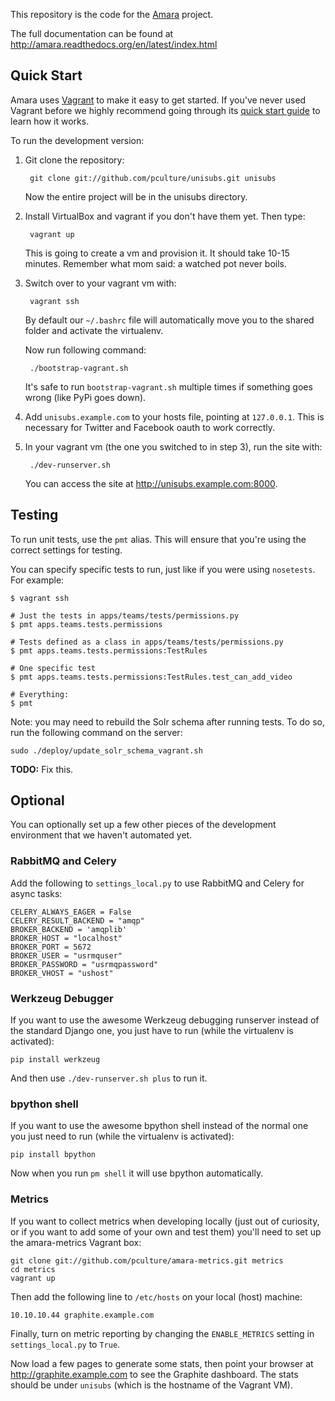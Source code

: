 This repository is the code for the [Amara][] project.

The full documentation can be found at
http://amara.readthedocs.org/en/latest/index.html

[Amara]: http://universalsubtitles.org

Quick Start
-----------

Amara uses [Vagrant][] to make it easy to get started.  If you've
never used Vagrant before we highly recommend going through its [quick start
guide][vagrant-guide] to learn how it works.

[Vagrant]: http://vagrantup.com/
[vagrant-guide]: http://vagrantup.com/docs/getting-started/index.html

To run the development version:

1. Git clone the repository:

        git clone git://github.com/pculture/unisubs.git unisubs

   Now the entire project will be in the unisubs directory.

2. Install VirtualBox and vagrant if you don't have them yet. Then type:

        vagrant up

   This is going to create a vm and provision it. It should take 10-15 minutes.
   Remember what mom said: a watched pot never boils.

3. Switch over to your vagrant vm with:

        vagrant ssh

   By default our `~/.bashrc` file will automatically move you to the shared
   folder and activate the virtualenv.

   Now run following command:

        ./bootstrap-vagrant.sh

   It's safe to run `bootstrap-vagrant.sh` multiple times if something goes
   wrong (like PyPi goes down).

4. Add `unisubs.example.com` to your hosts file, pointing at `127.0.0.1`.  This
   is necessary for Twitter and Facebook oauth to work correctly.

5. In your vagrant vm (the one you switched to in step 3), run the site with:

        ./dev-runserver.sh

   You can access the site at <http://unisubs.example.com:8000>.

Testing
-------

To run unit tests, use the `pmt` alias.  This will ensure that you're using the
correct settings for testing.

You can specify specific tests to run, just like if you were using `nosetests`.
For example:

    $ vagrant ssh

    # Just the tests in apps/teams/tests/permissions.py
    $ pmt apps.teams.tests.permissions

    # Tests defined as a class in apps/teams/tests/permissions.py
    $ pmt apps.teams.tests.permissions:TestRules

    # One specific test
    $ pmt apps.teams.tests.permissions:TestRules.test_can_add_video

    # Everything:
    $ pmt

Note: you may need to rebuild the Solr schema after running tests.  To do so,
run the following command on the server:

    sudo ./deploy/update_solr_schema_vagrant.sh

**TODO:** Fix this.

Optional
--------

You can optionally set up a few other pieces of the development environment that
we haven't automated yet.

### RabbitMQ and Celery

Add the following to `settings_local.py` to use RabbitMQ and Celery for async
tasks:

    CELERY_ALWAYS_EAGER = False
    CELERY_RESULT_BACKEND = "amqp"
    BROKER_BACKEND = 'amqplib'
    BROKER_HOST = "localhost"
    BROKER_PORT = 5672
    BROKER_USER = "usrmquser"
    BROKER_PASSWORD = "usrmqpassword"
    BROKER_VHOST = "ushost"

### Werkzeug Debugger

If you want to use the awesome Werkzeug debugging runserver instead of the
standard Django one, you just have to run (while the virtualenv is activated):

    pip install werkzeug

And then use `./dev-runserver.sh plus` to run it.

### bpython shell

If you want to use the awesome bpython shell instead of the normal one you just
need to run (while the virtualenv is activated):

    pip install bpython

Now when you run `pm shell` it will use bpython automatically.

### Metrics

If you want to collect metrics when developing locally (just out of curiosity,
or if you want to add some of your own and test them) you'll need to set up the
amara-metrics Vagrant box:

    git clone git://github.com/pculture/amara-metrics.git metrics
    cd metrics
    vagrant up

Then add the following line to `/etc/hosts` on your local (host) machine:

    10.10.10.44	graphite.example.com

Finally, turn on metric reporting by changing the `ENABLE_METRICS` setting in
`settings_local.py` to `True`.

Now load a few pages to generate some stats, then point your browser at
<http://graphite.example.com> to see the Graphite dashboard.  The stats should
be under `unisubs` (which is the hostname of the Vagrant VM).
